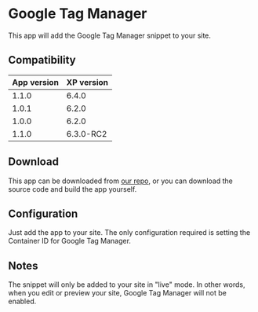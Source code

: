 # Google Tag Manager

This app will add the Google Tag Manager snippet to your site.

## Compatibility

| App version        | XP version |
| ------------- | ------------- |
| 1.1.0 | 6.4.0 |
| 1.0.1 | 6.2.0 |
| 1.0.0 | 6.2.0 |
| 1.1.0 | 6.3.0-RC2 |

## Download

This app can be downloaded from [our repo](http://repo.enonic.com/public/com/enonic/app/google.tagmanager/), or you can download the source code and build the app yourself.

## Configuration

Just add the app to your site. The only configuration required is setting the Container ID for Google Tag Manager.

## Notes

The snippet will only be added to your site in "live" mode. In other words, when you edit or preview your site, Google Tag Manager will not be enabled.